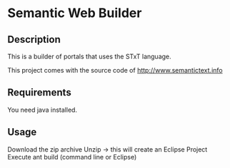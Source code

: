 # Semantic Web Builder

## Description

This is a builder of portals that uses the STxT language.

This project comes with the source code of http://www.semantictext.info

## Requirements

You need java installed.

## Usage

Download the zip archive
Unzip -> this will create an Eclipse Project
Execute ant build (command line or Eclipse)



